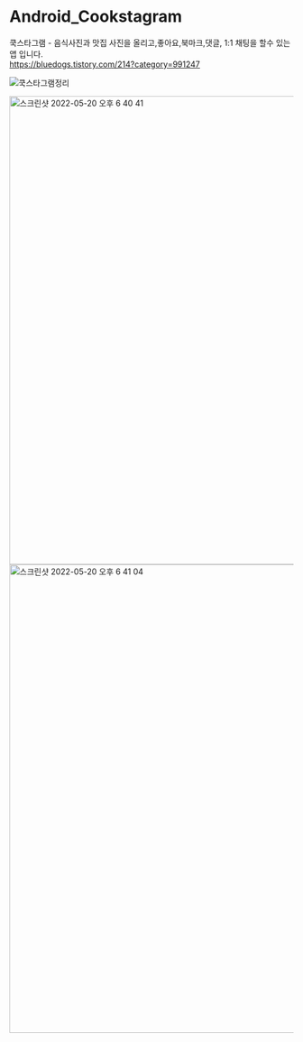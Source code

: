 # Android_Cookstagram

쿡스타그램 - 음식사진과 맛집 사진을 올리고,좋아요,북마크,댓글, 1:1 채팅을 할수 있는 앱 입니다.<br>
https://bluedogs.tistory.com/214?category=991247

![쿡스타그램정리](https://user-images.githubusercontent.com/74134181/169511958-1664bd8c-d840-48bc-9160-6439eb0a95e2.png)


<img width="830" alt="스크린샷 2022-05-20 오후 6 40 41" src="https://user-images.githubusercontent.com/74134181/169501045-15a00166-288f-460e-beb4-eaac346e852f.png">


<img width="830" alt="스크린샷 2022-05-20 오후 6 41 04" src="https://user-images.githubusercontent.com/74134181/169501114-d3b38cb7-c3c0-4bfe-bdd2-131fd5d7200b.png">
